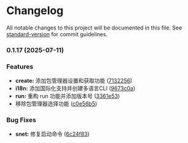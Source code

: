 # Changelog

All notable changes to this project will be documented in this file. See [standard-version](https://github.com/conventional-changelog/standard-version) for commit guidelines.

### 0.1.17 (2025-07-11)


### Features

* **create:** 添加包管理器设置和获取功能 ([7132256](https://github.com/snroe/selize/commit/71322568054ea0062a52910cee98b1ce5034b570))
* **i18n:** 添加国际化支持并创建多语言CLI ([9673c0a](https://github.com/snroe/selize/commit/9673c0ab21719c29fa2a0245e7e7c5a5c899c3cc))
* **run:** 重构 run 功能并添加版本号 ([3361e53](https://github.com/snroe/selize/commit/3361e53cccf391f698b72c7b223e8dbc4b4b84a3))
* 移除包管理器选择功能 ([c0e56b5](https://github.com/snroe/selize/commit/c0e56b5516ed53f9538922f451dcca7c5b17edda))


### Bug Fixes

* **snet:** 修复启动命令 ([6c24f83](https://github.com/snroe/selize/commit/6c24f83782281a81529e720935668955d9ca8553))
